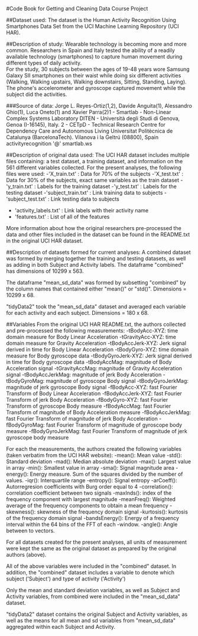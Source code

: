 #Code Book for Getting and Cleaning Data Course Project

##Dataset used:
The dataset is the Human Activity Recognition Using Smartphones Data Set from the 
UCI Machine Learning Repository (UCI HAR). 

##Description of study:
Wearable technology is becoming more and more common.  Researchers in Spain and Italy
tested the ability of a readily available technology (smartphones) to capture human
movement during different types of daily activity.  
For the study, 30 subjects between the ages of 19-48 years wore Samsung Galaxy SII 
smartphones on their waist while doing six different activities (Walking, 
Walking upstairs, Walking downstairs, Sitting, Standing, Laying).  
The phone's accelerometer and gyroscope captured movement while the subject did the 
activities.

###Source of data:
Jorge L. Reyes-Ortiz(1,2), Davide Anguita(1), Alessandro Ghio(1), Luca Oneto(1) and 
Xavier Parra(2)1 - Smartlab - Non-Linear Complex Systems Laboratory
DITEN - Università degli Studi di Genova, Genoa (I-16145), Italy.
2 - CETpD - Technical Research Centre for Dependency Care and Autonomous Living
Universitat Politècnica de Catalunya (BarcelonaTech). Vilanova i la Geltrú (08800), Spain
activityrecognition '@' smartlab.ws 

##Description of original data used:
The UCI HAR dataset includes multiple files containing: a test dataset, a training 
dataset, and information on the 561 different variables collected.  For the present 
analyses, the following files were used:
-'X_train.txt' : Data for 70% of the subjects
-'X_test.txt' : Data for 30% of the subjects, exact same variables as the train dataset
-'y_train.txt' : Labels for the training dataset
-'y_test.txt' : Labels for the testing dataset
-'subject_train.txt' : Link training data to subjects
-'subject_test.txt' : Link testing data to subjects
- 'activity_labels.txt' : Link labels with their activity name
- 'features.txt' : List of all of the features

More information about how the original researchers pre-processed the data and other files
included in the dataset can be found in the README.txt in the original UCI HAR dataset.

##Description of datasets formed for current analyses:
A combined dataset was formed by merging together the training and testing datasets, as 
well as adding in both Subject and Activity labels.  The dataframe "combined" has 
dimensions of 10299 x 563. 

The dataframe "mean_sd_data" was formed by subsetting "combined" by the column names
that contained either "mean()" or "std()". Dimensions = 10299 x 68.

"tidyData2" took the "mean_sd_data" dataset and averaged each variable
for each activity and each subject. Dimensions = 180 x 68.

##Variables 
From the original UCI HAR README.txt, the authors collected and pre-processed the 
following measurements:
-tBodyAcc-XYZ: time domain measure for Body Linear Acceleration
-tGravityAcc-XYZ: time domain measure for Gravity Acceleration
-tBodyAccJerk-XYZ: Jerk signal derived in time for Body Linear Acceleration 
-tBodyGyro-XYZ: time domain measure for Body gyroscope data 
-tBodyGyroJerk-XYZ: Jerk signal derived in time for Body gyroscope data
-tBodyAccMag: magnitude of Body Acceleration signal
-tGravityAccMag: magnitude of Gravity Acceleration signal
-tBodyAccJerkMag: magnitude of jerk Body Acceleration
-tBodyGyroMag: magnitude of gyroscope Body signal
-tBodyGyroJerkMag: magnitude of jerk gyroscope Body signal
-fBodyAcc-XYZ: fast Fourier Transform of Body Linear Acceleration
-fBodyAccJerk-XYZ: fast Fourier Transform of jerk Body Acceleration
-fBodyGyro-XYZ: fast Fourier Transform of gyroscope Body measure
-fBodyAccMag: fast Fourier Transform of magnitude of Body Acceleration measure
-fBodyAccJerkMag: fast Fourier Transform of magnitude of jerk Body Acceleration
-fBodyGyroMag: fast Fourier Transform of magnitude of gyroscope body measure
-fBodyGyroJerkMag: fast Fourier Transform of magnitude of jerk gyroscope body measure

For each the measurements, the authors created the following variables (taken verbatim
from the UCI HAR website):
-mean(): Mean value
-std(): Standard deviation
-mad(): Median absolute deviation 
-max(): Largest value in array
-min(): Smallest value in array
-sma(): Signal magnitude area
-energy(): Energy measure. Sum of the squares divided by the number of values. 
-iqr(): Interquartile range 
-entropy(): Signal entropy
-arCoeff(): Autorregresion coefficients with Burg order equal to 4
-correlation(): correlation coefficient between two signals
-maxInds(): index of the frequency component with largest magnitude
-meanFreq(): Weighted average of the frequency components to obtain a mean frequency
-skewness(): skewness of the frequency domain signal 
-kurtosis(): kurtosis of the frequency domain signal 
-bandsEnergy(): Energy of a frequency interval within the 64 bins of the FFT of each 
-window.
-angle(): Angle between to vectors.

For all datasets created for the present analyses, all units of measurement were kept
the same as the original dataset as prepared by the original authors (above).  

All of the above variables were included in the "combined" dataset.  In addition,
the "combined" dataset includes a variable to denote which subject ('Subject') and type
of activity ('Activity')

Only the mean and standard deviation variables, as well as Subject and Activity variables,
 from combined were included in the "mean_sd_data" dataset.
 
"tidyData2" dataset contains the original Subject and Activity variables, as well as the 
means for all mean and sd variables from "mean_sd_data" aggregated within 
each Subject and Activity.
